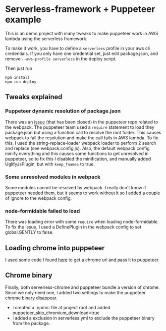 # Serverless-framework + Puppeteer example

This is an demo project with many tweaks to make puppeteer work in AWS lambda using the serverless framework.

To make it work, you have to define a `serverless` profile in your aws cli credentials. If you only have one credential
set, just edit package.json, and remove `--aws-profile serverless` in the deploy script.

Then just run

```
npm install
npm run deploy
```

## Tweaks explained

### Puppeteer dynamic resolution of package.json

There was an [issue](https://github.com/GoogleChrome/puppeteer/issues/2245) (that has been closed) in the puppeteer repo related to the webpack.
The puppeteer team used a `require` statement to load they package.json but using a function call to resolve the root folder. This causes webpack to fail the resolution and make the call fails in AWS lambda. To fix this, I used the string-replace-loader webpack loader to perform 2 search and replace (see webpack.config.js). Also, the default webpack config minify everything and this causes some functions to get unresolved in puppeteer, so to fix this I disabled the minification, and manually added UglifyJsPlugin, but with `keep_fnames` to true.

### Some unresolved modules in webpack

Some modules cannot be resolved by webpack. I really don't know if puppeteer needed them, but it seems to work without it so I added a couple of ignore to the webpack config.

### node-formidable failed to load

There was loading error with some `require` when loading node-formidable. To fix the issue, I used a DefinePlugin in the webpack config to set global.GENTLY to false.

## Loading chrome into puppeteer

I used some code I found [here](https://nadeesha.github.io/headless-chrome-puppeteer-lambda-servelerless/) to get a chrome url and pass it to puppeteer.

## Chrome binary

Finally, both serverless-chrome and puppeteer bundle a version of chrome. Since we only need one, I added two settings to make the puppeteer chrome binary disappear.

- I created a .npmrc file at project root and added puppeteer_skip_chromium_download=true
- I added a exclusion in serverless.yml to exclude the puppeteer binary from the package.
